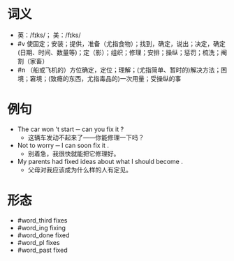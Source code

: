 # 词义
- 英：/fɪks/； 美：/fɪks/
- #v 使固定；安装；提供，准备（尤指食物）；找到，确定，说出；决定，确定(日期、时间、数量等)；定（影）；组织；修理；安排；操纵；惩罚；梳洗；阉割（家畜）
- #n （船或飞机的）方位确定，定位；理解；(尤指简单、暂时的)解决方法；困境；窘境；(致瘾的东西，尤指毒品的)一次用量；受操纵的事
# 例句
- The car won 't start ─ can you fix it ?
	- 这辆车发动不起来了——你能修理一下吗？
- Not to worry ─ I can soon fix it .
	- 别着急，我很快就能把它修理好。
- My parents had fixed ideas about what I should become .
	- 父母对我应该成为什么样的人有定见。
# 形态
- #word_third fixes
- #word_ing fixing
- #word_done fixed
- #word_pl fixes
- #word_past fixed
